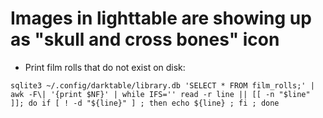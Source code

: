 # Images in lighttable are showing up as "skull and cross bones" icon
* Print film rolls that do not exist on disk:

```sqlite3 ~/.config/darktable/library.db 'SELECT * FROM film_rolls;' | awk -F\| '{print $NF}' | while IFS='' read -r line || [[ -n "$line" ]]; do if [ ! -d "${line}" ] ; then echo ${line} ; fi ; done```
    
    
